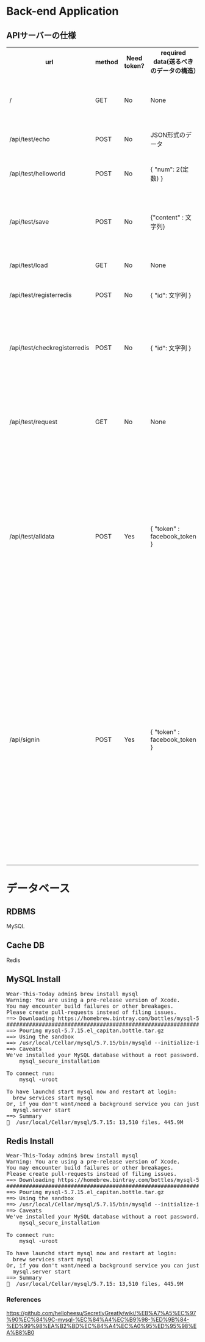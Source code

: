 # Back-end Application

## APIサーバーの仕様

<table>
<tr>
<th>url</th>
<th>method</th>
<th>Need token?</th>
<th>required data(送るべきのデータの構造）</th>
<th>response</th>
<th>explanation(説明)</th>
</tr>

<tr>
<td>/</td>
<td>GET</td>
<td>No</td>
<td>None</td>
<td>Wear This TodayサービスのAPIサーバーです。詳細はhttps://github.com/kdrl/Wear-This-Today より確認ください。</td>
<td>一番簡単なことをしていて、GET命令が正しく処理されているかを確認。サーバの起動確認などのためにも活用可能。</td>
</tr>

<tr>
<td>/api/test/echo</td>
<td>POST</td>
<td>No</td>
<td>JSON形式のデータ</td>
<td>JSON形式のデータ(送ったデータが帰ってくる)</td>
<td>POSTでJSONデータを正しく送信しているかの確認。</td>
</tr>

<tr>
<td>/api/test/helloworld</td>
<td>POST</td>
<td>No</td>
<td>
{ "num": 2(定数) }
</td>
<td>
hello world!<br>
hello world!
</td>
<td>
簡単な動作ではあるが、http POSTで何らかの動作をサーバにさせることの確認。
</td>
</tr>

<tr>
<td>/api/test/save</td>
<td>POST</td>
<td>No</td>
<td>
{"content" : 文字列}
</td>
<td>
"OK"
</td>
<td>
MySQLとの連携確認。contentを持ったJSONを送ると、それをDBのtest tableに保存。idは自動で番号が振られてMySQLに保存される。
</td>
</tr>

<tr>
<td>/api/test/load</td>
<td>GET</td>
<td>No</td>
<td>
None
</td>
<td>
wearthistoday DBの test テーブルのすべてのデータがJSONの配列として返ってくる
</td>
<td>
MySQLからデータをJSONの配列で取ってくることの確認。
</td>
</tr>

<tr>
<td>/api/test/registerredis</td>
<td>POST</td>
<td>No</td>
<td>
{ "id": 文字列 }
</td>
<td>
ok
</td>
<td>
Redisとの連携の確認。30秒かん送ってきたidをRedis上に保管する。
</td>
</tr>

<tr>
<td>/api/test/checkregisterredis</td>
<td>POST</td>
<td>No</td>
<td>
{ "id": 文字列 }
</td>
<td>
"authorized" or "not authorized"
</td>
<td>
先ほど/api/test/registerredisで送ったidはRedis上で30秒間保存される。保存されている時にこのcheckregisterredisが動作したらauthorizedが返ってくる。
</td>
</tr>

<tr>
<td>/api/test/request</td>
<td>GET</td>
<td>No</td>
<td>
None
</td>
<td>
Wear This TodayサービスのAPIサーバーです。詳細はhttps://github.com/kdrl/Wear-This-Today より確認ください。
</td>
<td>
ここではサーバの中でGETを発動し、"/"のresponseをもらってきて、それを返している。<br>
つまり、 Client ←→ Server "/api/test/request" ←→ Server "/" の様な形。
</td>
</tr>

<tr>
<td>/api/test/alldata</td>
<td>POST</td>
<td>Yes</td>
<td>
{ "token" : facebook_token }
</td>
<td>
MySQLのuser table上のtokenのユーザに該当するデータ全てがJSONの配列で帰ってくる
</td>
<td>
1. ClientからtokenとともにPOST request。<br>
2-1. ServerでこのtokenのユーザのidをRedisから取ってくる。<br>
2-2. もし、ここで、何らかのエラーが生じると、400が帰ってくる。<br>
3. 正しくRedisからidが取れたら、MySQLのuser tableでidの行の情報を取ってきて、JSONの文字列としてreturnする。<br><br>
tokenが必要となるapiの基本例として作成した。
</td>
</tr>

<tr>
<td>/api/signin</td>
<td>POST</td>
<td>Yes</td>
<td>
{ "token" : facebook_token }
</td>
<td>
サーバでの処理内容が文字列で帰ってくる。(ex. "login success." or "your are a new user.  sign up success. login success.")など
</td>
<td>
1. ClientからtokenとともにPOST request。<br>
2-1. tokenがなかったら400とともにエラーメッセージが帰ってくる。<br>
2-2. tokenをもらったらそれをfacebookを介して確認<br>
2-2-1. tokenが正しくなかったら400とともにエラーメッセージが帰ってくる。<br>
2-2-2. tokenが正しかったらRedis上にtokenとidのペアで情報を保存<br>
3. userのidですでに保存されている情報がMySQLのuserテーブルにあるかどうかの確認。<br>
3-1. なかったのなら、新たに行を追加してidとnameを保存。<br>
3-2. あったのなら、何もせず、4に進む。
4. 正しく、signin処理が終わったので200とともにメッセージを返す。
</td>
</tr>
</table>

# データベース
## RDBMS
MySQL
## Cache DB
Redis
## MySQL Install
<pre>
Wear-This-Today admin$ brew install mysql
Warning: You are using a pre-release version of Xcode.
You may encounter build failures or other breakages.
Please create pull-requests instead of filing issues.
==> Downloading https://homebrew.bintray.com/bottles/mysql-5.7.15.el_capitan.bot
######################################################################## 100.0%
==> Pouring mysql-5.7.15.el_capitan.bottle.tar.gz
==> Using the sandbox
==> /usr/local/Cellar/mysql/5.7.15/bin/mysqld --initialize-insecure --user=admin
==> Caveats
We've installed your MySQL database without a root password. To secure it run:
    mysql_secure_installation

To connect run:
    mysql -uroot

To have launchd start mysql now and restart at login:
  brew services start mysql
Or, if you don't want/need a background service you can just run:
  mysql.server start
==> Summary
🍺  /usr/local/Cellar/mysql/5.7.15: 13,510 files, 445.9M
</pre>

## Redis Install
<pre>
Wear-This-Today admin$ brew install mysql
Warning: You are using a pre-release version of Xcode.
You may encounter build failures or other breakages.
Please create pull-requests instead of filing issues.
==> Downloading https://homebrew.bintray.com/bottles/mysql-5.7.15.el_capitan.bot
######################################################################## 100.0%
==> Pouring mysql-5.7.15.el_capitan.bottle.tar.gz
==> Using the sandbox
==> /usr/local/Cellar/mysql/5.7.15/bin/mysqld --initialize-insecure --user=admin
==> Caveats
We've installed your MySQL database without a root password. To secure it run:
    mysql_secure_installation

To connect run:
    mysql -uroot

To have launchd start mysql now and restart at login:
  brew services start mysql
Or, if you don't want/need a background service you can just run:
  mysql.server start
==> Summary
🍺  /usr/local/Cellar/mysql/5.7.15: 13,510 files, 445.9M
</pre>

### References
https://github.com/helloheesu/SecretlyGreatly/wiki/%EB%A7%A5%EC%97%90%EC%84%9C-mysql-%EC%84%A4%EC%B9%98-%ED%9B%84-%ED%99%98%EA%B2%BD%EC%84%A4%EC%A0%95%ED%95%98%EA%B8%B0
